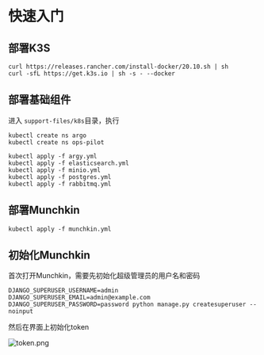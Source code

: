 # 快速入门

## 部署K3S

```
curl https://releases.rancher.com/install-docker/20.10.sh | sh
curl -sfL https://get.k3s.io | sh -s - --docker
```

## 部署基础组件

进入 `support-files/k8s`目录，执行

```
kubectl create ns argo
kubectl create ns ops-pilot

kubectl apply -f argy.yml
kubectl apply -f elasticsearch.yml
kubectl apply -f minio.yml
kubectl apply -f postgres.yml
kubectl apply -f rabbitmq.yml
```

## 部署Munchkin

```
kubectl apply -f munchkin.yml
```

## 初始化Munchkin

首次打开Munchkin，需要先初始化超级管理员的用户名和密码

```
DJANGO_SUPERUSER_USERNAME=admin DJANGO_SUPERUSER_EMAIL=admin@example.com DJANGO_SUPERUSER_PASSWORD=password python manage.py createsuperuser --noinput
```

然后在界面上初始化token

![token.png](https://static.cwoa.net/8d7fff2f7b5b463c99dc3b719afb4fc8.png)
